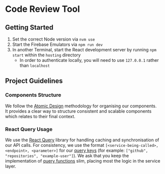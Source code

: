 # Code Review Tool

## Getting Started
1. Set the correct Node version via `nvm use`
2. Start the Firebase Emulators via `npm run dev`
3. In another Terminal, start the React development server by running `npm start` within the `hosting` directory
   - In order to authenticate locally, you will need to use `127.0.0.1` rather than `localhost`

## Project Guidelines

### Components Structure
We follow the [Atomic Design](https://bradfrost.com/blog/post/atomic-web-design/) methodology for organising our components. It provides a clear way to structure consistent and scalable components which relates to their final context. 

### React Query Usage
We use the [React Query](https://tanstack.com/query/latest/docs/framework/react/overview) library for handling caching and synchronisation of our API calls. For consistency, we use the format `[<service-being-called>, <endpoint>, <parameter>]` for our [query keys](https://tanstack.com/query/latest/docs/framework/react/guides/query-keys) (for example: `["github", "repositories", "example-user"]`). We ask that you keep the implementation of [query functions](https://tanstack.com/query/latest/docs/framework/react/guides/query-functions) slim, placing most the logic in the service layer.
